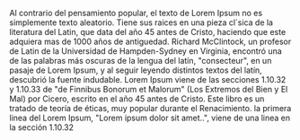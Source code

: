 Al contrario del pensamiento popular, el texto de Lorem Ipsum no es simplemente
texto aleatorio. Tiene sus raices en una pieza cl´sica de la literatura del
Latin, que data del año 45 antes de Cristo, haciendo que este adquiera mas de 
1000 años de antiguedad. Richard McClintock, un profesor de Latin de la
Universidad de Hampden-Sydney en Virginia, encontró una de las palabras más
oscuras de la lengua del latín, "consecteur", en un pasaje de Lorem Ipsum, y al
seguir leyendo distintos textos del latín, descubrió la fuente indudable. Lorem Ipsum viene de las secciones 1.10.32 y 1.10.33 de "de Finnibus Bonorum et
Malorum" (Los Extremos del Bien y El Mal) por Cicero, escrito en el año 45 antes
de Cristo. Este libro es un tratado de teoría de éticas, muy popular durante el
Renacimiento. la primera linea del Lorem Ipsum, "Lorem ipsum dolor sit amet..",
viene de una linea en la sección 1.10.32
    